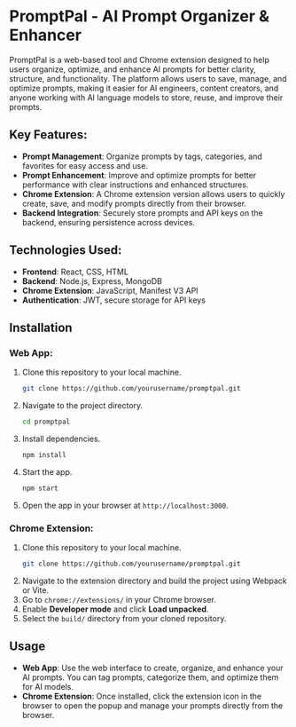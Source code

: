 # PromptPal - AI Prompt Organizer & Enhancer

PromptPal is a web-based tool and Chrome extension designed to help users organize, optimize, and enhance AI prompts for better clarity, structure, and functionality. The platform allows users to save, manage, and optimize prompts, making it easier for AI engineers, content creators, and anyone working with AI language models to store, reuse, and improve their prompts.

## Key Features:
- **Prompt Management**: Organize prompts by tags, categories, and favorites for easy access and use.
- **Prompt Enhancement**: Improve and optimize prompts for better performance with clear instructions and enhanced structures.
- **Chrome Extension**: A Chrome extension version allows users to quickly create, save, and modify prompts directly from their browser.
- **Backend Integration**: Securely store prompts and API keys on the backend, ensuring persistence across devices.
  
## Technologies Used:
- **Frontend**: React, CSS, HTML
- **Backend**: Node.js, Express, MongoDB
- **Chrome Extension**: JavaScript, Manifest V3 API
- **Authentication**: JWT, secure storage for API keys

## Installation

### Web App:
1. Clone this repository to your local machine.
    ```bash
    git clone https://github.com/yourusername/promptpal.git
    ```
2. Navigate to the project directory.
    ```bash
    cd promptpal
    ```
3. Install dependencies.
    ```bash
    npm install
    ```
4. Start the app.
    ```bash
    npm start
    ```
5. Open the app in your browser at `http://localhost:3000`.

### Chrome Extension:
1. Clone this repository to your local machine.
    ```bash
    git clone https://github.com/yourusername/promptpal.git
    ```
2. Navigate to the extension directory and build the project using Webpack or Vite.
3. Go to `chrome://extensions/` in your Chrome browser.
4. Enable **Developer mode** and click **Load unpacked**.
5. Select the `build/` directory from your cloned repository.

## Usage

- **Web App**: Use the web interface to create, organize, and enhance your AI prompts. You can tag prompts, categorize them, and optimize them for AI models.
- **Chrome Extension**: Once installed, click the extension icon in the browser to open the popup and manage your prompts directly from the browser.

